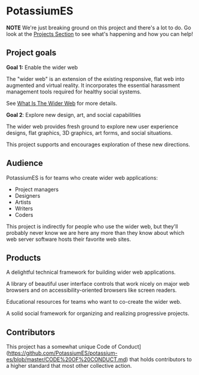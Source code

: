 # PotassiumES

**NOTE** We're just breaking ground on this project and there's a lot to do. Go look at the [Projects Section](https://github.com/orgs/PotassiumES/projects) to see what's happening and how you can help!

## Project goals

**Goal 1:** Enable the wider web

The "wider web" is an extension of the existing responsive, flat web into augmented and virtual reality. It incorporates the essential harassment management tools required for healthy social systems.

See [What Is The Wider Web](https://github.com/PotassiumES/potassium-es/blob/master/WHAT%20IS%20THE%20WIDER%20WEB.md) for more details.

**Goal 2**: Explore new design, art, and social capabilities

The wider web provides fresh ground to explore new user experience designs, flat graphics, 3D graphics, art forms, and social situations.

This project supports and encourages exploration of these new directions.

## Audience

PotassiumES is for teams who create wider web applications:

- Project managers
- Designers
- Artists
- Writers
- Coders

This project is indirectly for people who use the wider web, but they'll probably never know we are here any more than they know about which web server software hosts their favorite web sites.

## Products

A delightful technical framework for building wider web applications.

A library of beautiful user interface controls that work nicely on major web browsers and on accessibility-oriented browsers like screen readers.

Educational resources for teams who want to co-create the wider web.

A solid social framework for organizing and realizing progressive projects.

## Contributors

This project has a somewhat unique Code of Conduct](https://github.com/PotassiumES/potassium-es/blob/master/CODE%20OF%20CONDUCT.md) that holds contributors to a higher standard that most other collective action.


